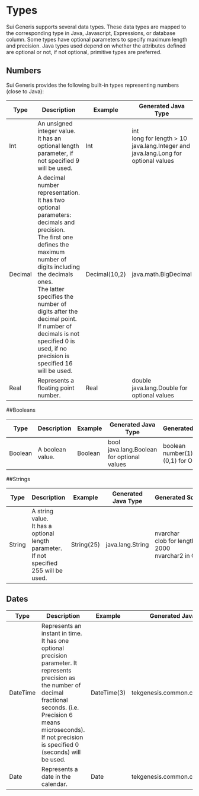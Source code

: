 
# Types

Sui Generis supports several data types. These data types are mapped to the corresponding type in Java, Javascript, Expressions, or database column.
Some types have optional parameters to specify maximum length and precision. Java types used depend on whether the attributes defined are optional or not, if not optional, primitive types are preferred.

## Numbers
Sui Generis provides the following built-in types representing numbers (close to Java):
            
|Type|Description|Example|Generated Java Type|Generated&nbsp;Sql&nbsp;Type| 
|----|-----------|-------|-------------------|------------------------|
|Int|An unsigned integer value.<br/>It has an optional length parameter, if not specified 9 will be used. |Int| int<br/>long for length > 10<br/>java.lang.Integer and java.lang.Long for optional values | int<br/>bigint for length > 10<br/>number for oracle |
|Decimal|A decimal number representation.<br/>It has two optional parameters: decimals and precision.<br/>The first one defines the maximum number of digits including the decimals ones.<br/>The latter specifies the number of digits after the decimal point.<br/>If number of decimals is not specified 0 is used, if no precision is specified 16 will be used. |Decimal(10,2)| java.math.BigDecimal | decimal |
|Real|Represents a floating point number.|Real| double<br/>java.lang.Double for optional values | double precision |


##Booleans

|Type|Description|Example|Generated Java Type|Generated&nbsp;Sql&nbsp;Type| 
|----|-----------|-------|-------------------|------------------------|
|Boolean|A boolean value.|Boolean| bool<br/>java.lang.Boolean for optional values | boolean<br/>number(1) check in (0,1) for Oracle |

##Strings

|Type|Description|Example|Generated Java Type|Generated&nbsp;Sql&nbsp;Type| 
|----|-----------|-------|-------------------|------------------------|
|String|A string value.<br/>It has a optional length parameter. If not specified 255 will be used.|String(25)| java.lang.String | nvarchar<br/>clob for length > 2000<br/>nvarchar2 in Oracle |


## Dates

|Type|Description|Example|Generated Java Type|Generated&nbsp;Sql&nbsp;Type| 
|----|-----------|-------|-------------------|------------------------|
|DateTime|Represents an instant in time.<br/>It has one optional precision parameter. It represents precision as the number of decimal fractional seconds. (i.e. Precision 6 means microseconds).<br/>If not precision is specified 0 (seconds) will be used. |DateTime(3)|tekgenesis.common.core.DateTime|datetime<br/>timestamp in Oracle|
|Date|Represents a date in the calendar.|Date| tekgenesis.common.core.DateOnly | date |
